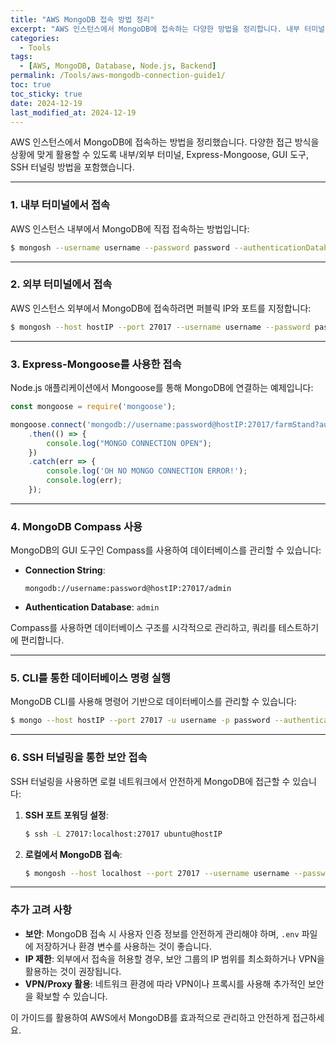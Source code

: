 ```yaml
---
title: "AWS MongoDB 접속 방법 정리"
excerpt: "AWS 인스턴스에서 MongoDB에 접속하는 다양한 방법을 정리합니다. 내부 터미널, 외부 터미널, Express-Mongoose, Compass, SSH 터널링 등 다양한 접근 방식을 다룹니다."
categories:
  - Tools
tags:
  - [AWS, MongoDB, Database, Node.js, Backend]
permalink: /Tools/aws-mongodb-connection-guide1/
toc: true
toc_sticky: true
date: 2024-12-19
last_modified_at: 2024-12-19
---
```


AWS 인스턴스에서 MongoDB에 접속하는 방법을 정리했습니다. 다양한 접근 방식을 상황에 맞게 활용할 수 있도록 내부/외부 터미널, Express-Mongoose, GUI 도구, SSH 터널링 방법을 포함했습니다.

---

### 1. 내부 터미널에서 접속
AWS 인스턴스 내부에서 MongoDB에 직접 접속하는 방법입니다:
```bash
$ mongosh --username username --password password --authenticationDatabase admin
```

---

### 2. 외부 터미널에서 접속
AWS 인스턴스 외부에서 MongoDB에 접속하려면 퍼블릭 IP와 포트를 지정합니다:
```bash
$ mongosh --host hostIP --port 27017 --username username --password password --authenticationDatabase admin
```

---

### 3. Express-Mongoose를 사용한 접속
Node.js 애플리케이션에서 Mongoose를 통해 MongoDB에 연결하는 예제입니다:
```javascript
const mongoose = require('mongoose');

mongoose.connect('mongodb://username:password@hostIP:27017/farmStand?authSource=admin')
    .then(() => {
        console.log("MONGO CONNECTION OPEN");
    })
    .catch(err => {
        console.log('OH NO MONGO CONNECTION ERROR!');
        console.log(err);
    });
```

---

### 4. MongoDB Compass 사용
MongoDB의 GUI 도구인 Compass를 사용하여 데이터베이스를 관리할 수 있습니다:
- **Connection String**:
  ```plaintext
  mongodb://username:password@hostIP:27017/admin
  ```
- **Authentication Database**: `admin`

Compass를 사용하면 데이터베이스 구조를 시각적으로 관리하고, 쿼리를 테스트하기에 편리합니다.

---

### 5. CLI를 통한 데이터베이스 명령 실행
MongoDB CLI를 사용해 명령어 기반으로 데이터베이스를 관리할 수 있습니다:
```bash
$ mongo --host hostIP --port 27017 -u username -p password --authenticationDatabase admin
```

---

### 6. SSH 터널링을 통한 보안 접속
SSH 터널링을 사용하면 로컬 네트워크에서 안전하게 MongoDB에 접근할 수 있습니다:
1. **SSH 포트 포워딩 설정**:
   ```bash
   $ ssh -L 27017:localhost:27017 ubuntu@hostIP
   ```
2. **로컬에서 MongoDB 접속**:
   ```bash
   $ mongosh --host localhost --port 27017 --username username --password password --authenticationDatabase admin
   ```

---

### 추가 고려 사항
- **보안**: MongoDB 접속 시 사용자 인증 정보를 안전하게 관리해야 하며, `.env` 파일에 저장하거나 환경 변수를 사용하는 것이 좋습니다.
- **IP 제한**: 외부에서 접속을 허용할 경우, 보안 그룹의 IP 범위를 최소화하거나 VPN을 활용하는 것이 권장됩니다.
- **VPN/Proxy 활용**: 네트워크 환경에 따라 VPN이나 프록시를 사용해 추가적인 보안을 확보할 수 있습니다.

이 가이드를 활용하여 AWS에서 MongoDB를 효과적으로 관리하고 안전하게 접근하세요.

